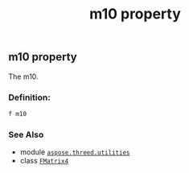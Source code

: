 ﻿---
title: m10 property
second_title: Aspose.3D for Python via .NET API References
description: 
type: docs
weight: 110
url: /python-net/aspose.threed.utilities/fmatrix4/m10/
is_root: false
---

## m10 property


The m10.
### Definition:
```python
f m10 
```

### See Also
* module [`aspose.threed.utilities`](../../)
* class [`FMatrix4`](/3d/python-net/aspose.threed.utilities/fmatrix4)
